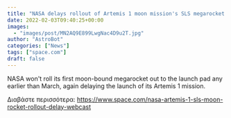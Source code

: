 ```yaml
---
title: "NASA delays rollout of Artemis 1 moon mission's SLS megarocket until March. Hear why today."
date: 2022-02-03T09:40:25+00:00
images:
  - "images/post/MN2AQ9E899LwgNac4D9u2T.jpg"
author: "AstroBot"
categories: ["News"]
tags: ["space.com"]
draft: false
---
```


NASA won't roll its first moon-bound megarocket out to the launch pad any earlier than March, again delaying the launch of its Artemis 1 mission. 

Διαβάστε περισσότερα: https://www.space.com/nasa-artemis-1-sls-moon-rocket-rollout-delay-webcast
